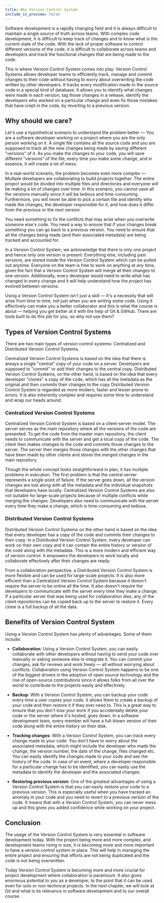 ```yaml
---
title: Why Version Control System
include_in_preview: false
---
```


Software development is a rapidly changing field and it is always difficult to maintain a single source of truth across teams. With complex code development, it is difficult to keep track of changes and to know what is the current state of the code. With the lack of proper software to control different versions of the code, it is difficult to collaborate across teams and developers and track the functional changes that are being made to the code. 

This is where Version Control System comes into play. Version Control Systems allows developer teams to efficiently track, manage and commit changes to their code without having to worry about overwriting the code written by other developers. It tracks every modification made to the source code in a special kind of database. It allows you to identify what changes were made in each version, tag those changes in a release, identify the developers who worked on a particular change and even fix those mistakes that have crept in the code, by reverting to a previous version.

## Why should we care?

Let's use a hypothetical scenario to understand the problem better — You are a software developer working on a project where you are the only person working on it. A single file contains all the source code and you are supposed to track all the new changes being made by saving different "versions" of it. As you make the changes to your code, you will save different "versions" of the file, every time you make some change, and in essence, it will create a lot of mess.

In a real-world scenario, the problem becomes even more complex — Multiple developers are collaborating to build projects together. The entire project would be divided into multiple files and directories and everyone will be making a lot of changes over time. In this scenario, you cannot save all the versions manually since it will be tedious and time-consuming. Furthermore, you will never be able to pick a certain file and identify who made the changes, the developer responsible for it, and how does it differ from the previous or the next version.

You need something to fix the conflicts that may arise when you overwrite someone else's code. You need a way to ensure that if your changes break something you can go back to a previous version. You need to ensure that all the changes being made (and their associated metadata) are being tracked and accounted for.

In a Version Control System, we acknowledge that there is only one project and hence only one version is present. Everything else, including past versions, are stored inside the Version Control System which can be pulled out anytime. Everyone on the team is free to work on anything at any time, given the fact that a Version Control System will merge all their changes to one version. Additionally, every developer would need to write what has changed in every change and it will help understand how the project has evolved between versions.

Using a Version Control System isn't just a skill — It's a necessity that will arise from time to time, not just when you are writing some code. Using it effectively can make you a better collaborator and this is what the course is about — helping you get better at it with the help of Git & GitHub. There are tools built to do this job for you, so why not use them?

## Types of Version Control Systems

There are two main types of version control systems: Centralized and Distributed Version Control Systems.

Centralized Version Control Systems is based on the idea that there is always a single "central" copy of your code on a server. Developers are supposed to "commit" or add their changes to the central copy. Distributed Version Control Systems, on the other hand, is based on the idea that every developer "clones" a copy of the code, which has all the metadata as the original and then commits their changes to the copy Distributed Version Control System is regarded as more modern, faster and lesser prone to errors. It is also inherently complex and requires some time to understand and wrap our heads around.

### Centralized Version Control Systems

Centralized Version Control System is based on a client-server model. The server serves as the main repository where all the versions of the code are presented. To get the code from the master main repository, the client needs to communicate with the server and get a local copy of the code. The client then makes changes to the code and commits those changes to the server. The server then merges those changes with the other changes that have been made by other clients and stores the merged changes in the main repository.

Though the whole concept looks straightforward in plan, it has multiple problems in execution. The first problem is that the central server represents a single point of failure. If the server goes down, all the version changes are lost along with all the metadata and the individual snapshots that developers have locally. Centralized Version Control Systems are also not suitable for large-scale projects because of multiple conflicts while merging the changes. Developers also need to communicate with the server every time they make a change, which is time-consuming and tedious.

<!-- TODO: Add a diagram depicting CVCS -->

### Distributed Version Control Systems

Distributed Version Control Systems on the other hand is based on the idea that every developer has a copy of the code and commits their changes to their copy. In a Distributed Version Control System, every developer can work on their own copy and it can contain the entire history or version of the code along with the metadata. This is a more modern and efficient way of version control. It empowers the developers to work locally and collaborate effectively after their changes are ready.

From a collaboration perspective, a Distributed Version Control System is more flexible and can be used for large-scale projects. It is also more efficient than a Centralized Version Control System because it doesn't require the server to be online all the time. It also doesn't require the developers to communicate with the server every time they make a change. If a particular server that was being used for collaboration dies, any of the client repositories can be copied back up to the server to restore it. Every clone is a full backup of all the data. 

<!-- TODO: Add a diagram depicting DVCS -->

## Benefits of Version Control System

Using a Version Control System has plenty of advantages. Some of them include:

- **Collaboration**: Using a Version Control System, you can easily collaborate with other developers without having to send your code over manually or asking someone else to integrate it. You can commit your changes, ask for reviews and work freely — all without worrying about conflicts. Collaboration using Version Control System happens to be one of the biggest drivers in the adoption of open source technology and the rise of open-source contributions since it allows folks from all over the world to contribute to the projects easily and effectively.

- **Backup**: With a Version Control System, you can backup your code every time a user copies your code. It allows them to create a backup of your code and then restore it if they ever need to. This is a great way to ensure that you don't lose your work if you accidentally delete your code or the server where it's hosted, goes down. In a software development team, every member will have a full-blown version of their code along with the entire history on their disk.

- **Tracking changes**: With a Version Control System, you can track every change made to your code. You don't have to worry about the associated metadata, which might include the developer who made the change, the version number, the date of the change, files changed etc. You can easily identify the changes made to your code and see the history of the code. In case of an event, where a developer responsible for a particular change has to be identified, you can easily use the metadata to identify the developer and the associated changes.

- **Restoring previous version**: One of the greatest advantages of using a Version Control System is that you can easily restore your code to a previous version. This is especially useful when you have tracked an anomaly in your code and you need to revert to a previous version of the code. It means that with a Version Control System, you can never mess up and this gives you added confidence while working on your project.

## Conclusion

The usage of the Version Control System is very essential in software development today. With the project being more and more complex, and development teams rising in size, it is becoming more and more important to have a version control system in place. This will help in managing the entire project and ensuring that efforts are not being duplicated and the code is not being overwritten.

Today Version Control System is becoming more and more crucial for project development where collaboration is paramount. It also gives enormous potential to you as a developer, to the point that it can be used even for solo or non-technical projects. In the next chapter, we will look at Git and what is its relevance in software development and to our overall course.

